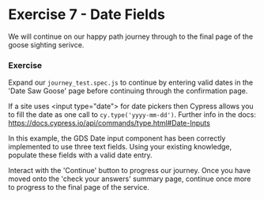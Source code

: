 # Exercise 7 - Date Fields

We will continue on our happy path journey through to the final page of the goose sighting serivce. 


 ### Exercise

Expand our `journey_test.spec.js` to continue by entering valid dates in the 'Date Saw Goose' page before continuing through the confirmation page.


If a site uses \<input type="date"> for date pickers then Cypress allows you to fill the date as one call to `cy.type('yyyy-mm-dd')`. Further info in the docs: https://docs.cypress.io/api/commands/type.html#Date-Inputs  

In this example, the GDS Date input component has been correctly implemented to use three text fields. Using your existing knowledge, populate these fields with a valid date entry. 

Interact with the 'Continue' button to progress our journey. Once you have moved onto the 'check your answers' summary page, continue once more to progress to the final page of the service.
